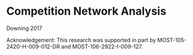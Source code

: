 Competition Network Analysis
=======

Downing 2017

Acknowledgement:
This research was supported in part by MOST-105-2420-H-009-012-DR and  MOST-106-2922-I-009-127.
